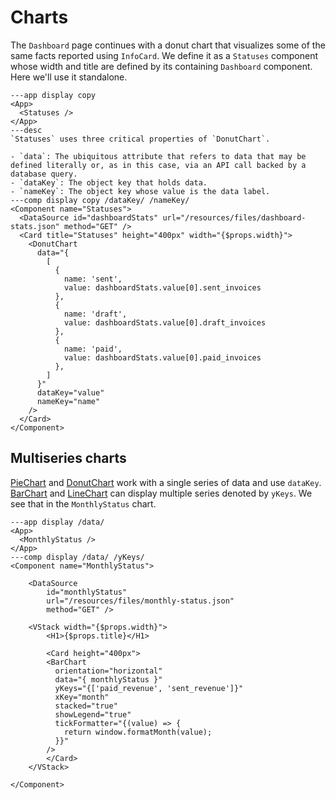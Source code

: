 # Charts

The `Dashboard` page continues with a donut chart that visualizes some of the same facts reported using `InfoCard`. We define it as a `Statuses` component whose width and title are defined by its containing `Dashboard` component. Here we'll use it standalone.

```xmlui-pg  noHeader
---app display copy
<App>
  <Statuses />
</App>
---desc
`Statuses` uses three critical properties of `DonutChart`.

- `data`: The ubiquitous attribute that refers to data that may be defined literally or, as in this case, via an API call backed by a database query.
- `dataKey`: The object key that holds data.
- `nameKey`: The object key whose value is the data label.
---comp display copy /dataKey/ /nameKey/
<Component name="Statuses">
  <DataSource id="dashboardStats" url="/resources/files/dashboard-stats.json" method="GET" />
  <Card title="Statuses" height="400px" width="{$props.width}">
    <DonutChart
      data="{
        [
          {
            name: 'sent',
            value: dashboardStats.value[0].sent_invoices
          },
          {
            name: 'draft',
            value: dashboardStats.value[0].draft_invoices
          },
          {
            name: 'paid',
            value: dashboardStats.value[0].paid_invoices
          },
        ]
      }"
      dataKey="value"
      nameKey="name"
    />
  </Card>
</Component>
```

## Multiseries charts

[PieChart](/components/PieChart) and [DonutChart](/components/DonutChart) work with a single series of data and use `dataKey`. [BarChart](/components/BarChart) and [LineChart](/components/LineChart) can display multiple series denoted by `yKeys`. We see that in the `MonthlyStatus` chart.

```xmlui-pg /data/ noHeader
---app display /data/
<App>
  <MonthlyStatus />
</App>
---comp display /data/ /yKeys/
<Component name="MonthlyStatus">

    <DataSource
        id="monthlyStatus"
        url="/resources/files/monthly-status.json"
        method="GET" />

    <VStack width="{$props.width}">
        <H1>{$props.title}</H1>

        <Card height="400px">
        <BarChart
          orientation="horizontal"
          data="{ monthlyStatus }"
          yKeys="{['paid_revenue', 'sent_revenue']}" 
          xKey="month"
          stacked="true"
          showLegend="true"
          tickFormatter="{(value) => {
            return window.formatMonth(value);
          }}"
        />
        </Card>
    </VStack>

</Component>
```